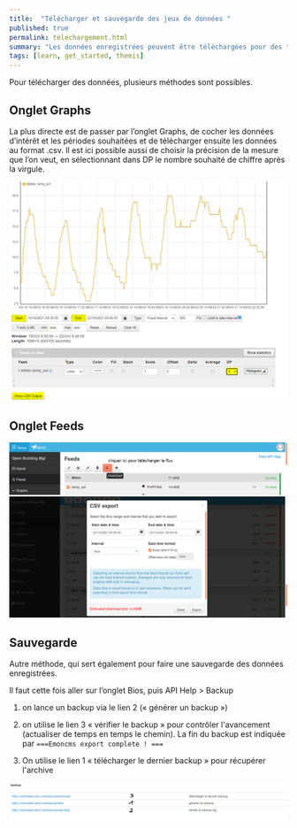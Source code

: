 ```yaml
---
title:  "Télécharger et sauvegarde des jeux de données "
published: true
permalink: telechargement.html
summary: "Les données enregistrées peuvent être téléchargées pour des traitement via d'autres logiciels. Il faut aussi penser à effectuer des sauvegardes."
tags: [learn, get_started, themis]
---
```


Pour télécharger des données, plusieurs méthodes sont possibles.

## Onglet Graphs
La plus directe est de passer par l’onglet Graphs, de cocher les données d’intérêt et les périodes souhaitées et de télécharger ensuite les données au format .csv. Il est ici possible aussi de choisir la précision de la mesure que l’on veut, en sélectionnant dans DP le nombre souhaité de chiffre après la virgule.  

![](images/post8/csv.PNG)

## Onglet Feeds

![](images/post6/export_feed_1.png)
![](images/post6/export_feed_2.png)

## Sauvegarde
Autre méthode, qui sert également pour faire une sauvegarde des données enregistrées. 

Il faut cette fois aller sur l’onglet Bios, puis API Help > Backup

1) on lance un backup via le lien 2 (« générer un backup »)

2) on utilise le lien 3 « vérifier le backup » pour contrôler l'avancement (actualiser de temps en temps le chemin). La fin du backup est indiquée par `===Emoncms export complete ! ===`

3) On utilise le lien 1 « télécharger le dernier backup » pour récupérer l'archive

![](images/post8/backup.PNG)
